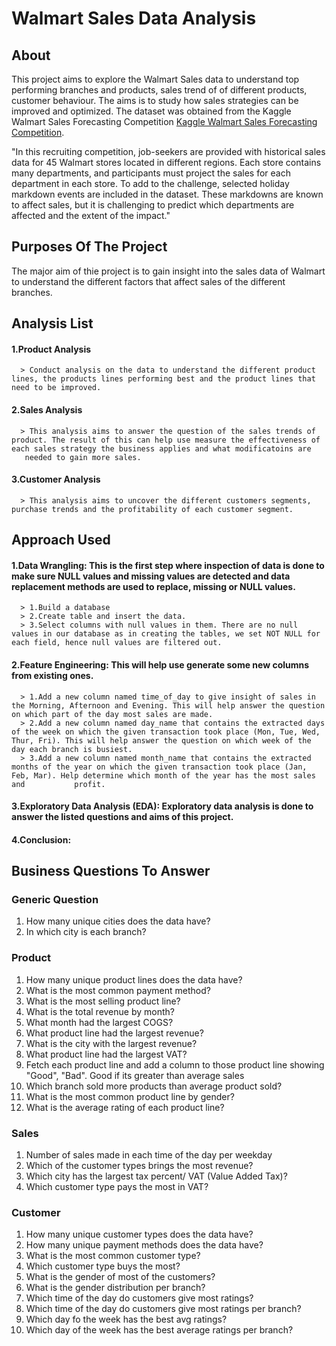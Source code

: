 # Walmart Sales Data Analysis
## About
This project aims to explore the Walmart Sales data to understand top performing branches and products, sales trend of of different products, customer behaviour. The aims is to study how sales strategies can be improved and optimized. The dataset was obtained from the Kaggle Walmart Sales Forecasting Competition [Kaggle Walmart Sales Forecasting Competition](https://www.kaggle.com/c/walmart-recruiting-store-sales-forecasting).

"In this recruiting competition, job-seekers are provided with historical sales data for 45 Walmart stores located in different regions. Each store contains many departments, and participants must project the sales for each department in each store. To add to the challenge, selected holiday markdown events are included in the dataset. These markdowns are known to affect sales, but it is challenging to predict which departments are affected and the extent of the impact."

## Purposes Of The Project
The major aim of thie project is to gain insight into the sales data of Walmart to understand the different factors that affect sales of the different branches.
## Analysis List
####  1.Product Analysis
      > Conduct analysis on the data to understand the different product lines, the products lines performing best and the product lines that need to be improved.
####  2.Sales Analysis
      > This analysis aims to answer the question of the sales trends of product. The result of this can help use measure the effectiveness of each sales strategy the business applies and what modificatoins are     
       needed to gain more sales.
####  3.Customer Analysis
      > This analysis aims to uncover the different customers segments, purchase trends and the profitability of each customer segment.

## Approach Used
####  1.Data Wrangling: This is the first step where inspection of data is done to make sure NULL values and missing values are detected and data replacement methods are used to replace, missing or NULL values.
      > 1.Build a database
      > 2.Create table and insert the data.
      > 3.Select columns with null values in them. There are no null values in our database as in creating the tables, we set NOT NULL for each field, hence null values are filtered out.
#### 2.Feature Engineering: This will help use generate some new columns from existing ones.
      > 1.Add a new column named time_of_day to give insight of sales in the Morning, Afternoon and Evening. This will help answer the question on which part of the day most sales are made.
      > 2.Add a new column named day_name that contains the extracted days of the week on which the given transaction took place (Mon, Tue, Wed, Thur, Fri). This will help answer the question on which week of the           day each branch is busiest.
      > 3.Add a new column named month_name that contains the extracted months of the year on which the given transaction took place (Jan, Feb, Mar). Help determine which month of the year has the most sales and           profit.
#### 3.Exploratory Data Analysis (EDA): Exploratory data analysis is done to answer the listed questions and aims of this project.
#### 4.Conclusion:

## Business Questions To Answer
### Generic Question
  1. How many unique cities does the data have?
  2. In which city is each branch?

### Product
  1. How many unique product lines does the data have?
  2. What is the most common payment method?
  3. What is the most selling product line?
  4. What is the total revenue by month?
  5. What month had the largest COGS?
  6. What product line had the largest revenue?
  7. What is the city with the largest revenue?
  8. What product line had the largest VAT?
  9. Fetch each product line and add a column to those product line showing "Good", "Bad". Good     if its greater than average sales
  10. Which branch sold more products than average product sold?
  11. What is the most common product line by gender?
  12. What is the average rating of each product line?
### Sales
  1. Number of sales made in each time of the day per weekday
  2. Which of the customer types brings the most revenue?
  3. Which city has the largest tax percent/ VAT (Value Added Tax)?
  4. Which customer type pays the most in VAT?
### Customer
  1. How many unique customer types does the data have?
  2. How many unique payment methods does the data have?
  3. What is the most common customer type?
  4. Which customer type buys the most?
  5. What is the gender of most of the customers?
  6. What is the gender distribution per branch?
  7. Which time of the day do customers give most ratings?
  8. Which time of the day do customers give most ratings per branch?
  9. Which day fo the week has the best avg ratings?
  10. Which day of the week has the best average ratings per branch?

    
